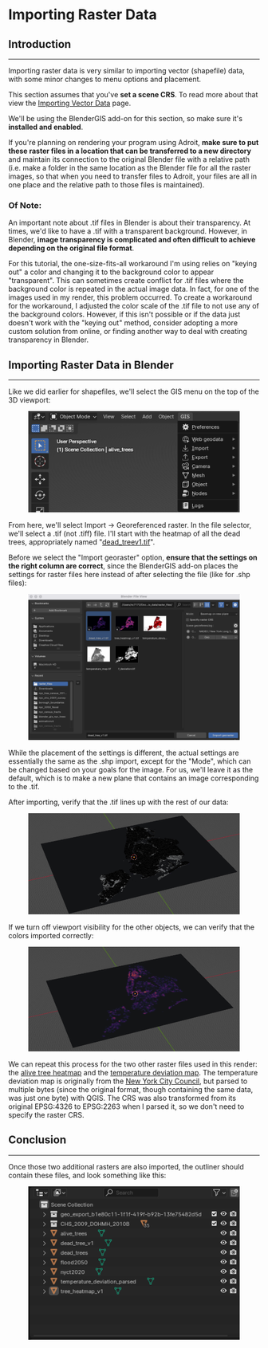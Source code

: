 # Importing Raster Data

## Introduction

***

Importing raster data is very similar to importing vector (shapefile) data, with some minor changes to menu options and placement.

This section assumes that you've **set a scene CRS**. To read more about that view the [Importing Vector Data](importing-vector-data.md) page.

We'll be using the BlenderGIS add-on for this section, so make sure it's **installed and enabled**.

If you're planning on rendering your program using Adroit, **make sure to put these raster files in a location that can be transferred to a new directory** and maintain its connection to the original Blender file with a relative path (i.e. make a folder in the same location as the Blender file for all the raster images, so that when you need to transfer files to Adroit, your files are all in one place and the relative path to those files is maintained).&#x20;

### Of Note:

An important note about .tif files in Blender is about their transparency. At times, we'd like to have a .tif with a transparent background. However, in Blender, **image transparency is complicated and often difficult to achieve depending on the original file format**.&#x20;

For this tutorial, the one-size-fits-all workaround I'm using relies on "keying out" a color and changing it to the background color to appear "transparent". This can sometimes create conflict for .tif files where the background color is repeated in the actual image data. In fact, for one of the images used in my render, this problem occurred. To create a workaround for the workaround, I adjusted the color scale of the .tif file to not use any of the background colors. However, if this isn't possible or if the data just doesn't work with the "keying out" method, consider adopting a more custom solution from online, or finding another way to deal with creating transparency in Blender.

## Importing Raster Data in Blender

***

Like we did earlier for shapefiles, we'll select the GIS menu on the top of the 3D viewport:

<figure><img src="../.gitbook/assets/image (22) (1).png" alt=""><figcaption></figcaption></figure>

From here, we'll select Import -> Georeferenced raster. In the file selector, we'll select a .tif (not .tiff) file. I'll start with the heatmap of all the dead trees, appropriately named "[dead\_treev1.tif](https://github.com/nikhilc52/blender\_gis\_nyc\_trees/blob/b8e2d3d38b7b5c7a72589d1dc124ea76433ad9f1/gis\_data/raster\_files/dead\_tree\_v1.tif)".

Before we select the "Import georaster" option, **ensure that the settings on the right column are correct**, since the BlenderGIS add-on places the settings for raster files here instead of after selecting the file (like for .shp files):

<figure><img src="../.gitbook/assets/image (23) (1).png" alt="" width="563"><figcaption></figcaption></figure>

While the placement of the settings is different, the actual settings are essentially the same as the .shp import, except for the "Mode", which can be changed based on your goals for the image. For us, we'll leave it as the default, which is to make a new plane that contains an image corresponding to the .tif.

After importing, verify that the .tif lines up with the rest of our data:

<figure><img src="../.gitbook/assets/image (24) (1).png" alt="" width="563"><figcaption></figcaption></figure>

If we turn off viewport visibility for the other objects, we can verify that the colors imported correctly:

<figure><img src="../.gitbook/assets/image (26) (1).png" alt="" width="563"><figcaption></figcaption></figure>

We can repeat this process for the two other raster files used in this render: the [alive tree heatmap](https://github.com/nikhilc52/blender\_gis\_nyc\_trees/blob/b8e2d3d38b7b5c7a72589d1dc124ea76433ad9f1/gis\_data/raster\_files/tree\_heatmap\_v1.tif) and the [temperature deviation map](https://github.com/nikhilc52/blender\_gis\_nyc\_trees/blob/b8e2d3d38b7b5c7a72589d1dc124ea76433ad9f1/gis\_data/raster\_files/temperature\_deviation\_parsed.tif). The temperature deviation map is originally from the [New York City Council](https://github.com/NewYorkCityCouncil/heat\_map/blob/main/data/output/f\_deviation.tif), but parsed to multiple bytes (since the original format, though containing the same data, was just one byte) with QGIS. The CRS was also transformed from its original EPSG:4326 to EPSG:2263 when I parsed it, so we don't need to specify the raster CRS.

## Conclusion

***

Once those two additional rasters are also imported, the outliner should contain these files, and look something like this:

<figure><img src="../.gitbook/assets/image (27) (1).png" alt=""><figcaption></figcaption></figure>
